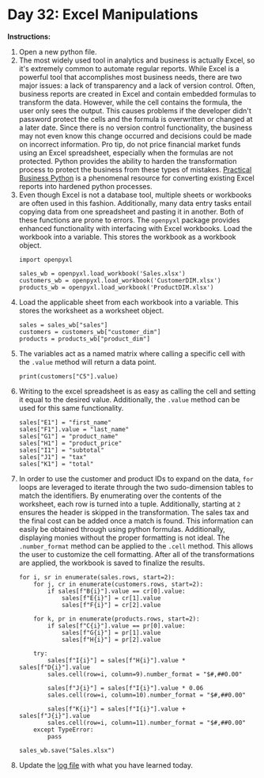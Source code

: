 # Day 32: Excel Manipulations
**Instructions:** 
1. Open a new python file.
2. The most widely used tool in analytics and business is actually Excel, so it's extremely common to automate regular reports. While Excel is a powerful tool that accomplishes most business needs, there are two major issues: a lack of transparency and a lack of version control. Often, business reports are created in Excel and contain embedded formulas to transform the data. However, while the cell contains the formula, the user only sees the output. This causes problems if the developer didn't password protect the cells and the formula is overwritten or changed at a later date. Since there is no version control functionality, the business may not even know this change occurred and decisions could be made on incorrect information. Pro tip, do not price financial market funds using an Excel spreadsheet, especially when the formulas are not protected. Python provides the ability to harden the transformation process to protect the business from these types of mistakes. [Practical Business Python](https://www.pbpython.com/) is a phenomenal resource for converting existing Excel reports into hardened python processes. 
3. Even though Excel is not a database tool, multiple sheets or workbooks are often used in this fashion. Additionally, many data entry tasks entail copying data from one spreadsheet and pasting it in another. Both of these functions are prone to errors. The `openpyxl` package provides enhanced functionality with interfacing with Excel workbooks. Load the workbook into a variable. This stores the workbook as a workbook object.
    ```
    import openpyxl
    
    sales_wb = openpyxl.load_workbook('Sales.xlsx')
    customers_wb = openpyxl.load_workbook('CustomerDIM.xlsx')
    products_wb = openpyxl.load_workbook('ProductDIM.xlsx')
    ```
4. Load the applicable sheet from each workbook into a variable. This stores the worksheet as a worksheet object.
    ```
    sales = sales_wb["sales"]
    customers = customers_wb["customer_dim"]
    products = products_wb["product_dim"]
    ```
5. The variables act as a named matrix where calling a specific cell with the `.value` method will return a data point.
    ```
    print(customers["C5"].value)
    ```
6. Writing to the excel spreadsheet is as easy as calling the cell and setting it equal to the desired value. Additionally, the `.value` method can be used for this same functionality.
    ```
    sales["E1"] = "first_name"
    sales["F1"].value = "last_name"
    sales["G1"] = "product_name"
    sales["H1"] = "product_price"
    sales["I1"] = "subtotal"
    sales["J1"] = "tax"
    sales["K1"] = "total"
    ```
7. In order to use the customer and product IDs to expand on the data, `for` loops are leveraged to iterate through the two sudo-dimension tables to match the identifiers. By enumerating over the contents of the worksheet, each row is turned into a tuple. Additionally, starting at `2` ensures the header is skipped in the transformation. The sales tax and the final cost can be added once a match is found. This information can easily be obtained through using python formulas. Additionally, displaying monies without the proper formatting is not ideal. The `.number_format` method can be applied to the `.cell` method. This allows the user to customize the cell formatting. After all of the transformations are applied, the workbook is saved to finalize the results.
    ```
    for i, sr in enumerate(sales.rows, start=2):
        for j, cr in enumerate(customers.rows, start=2):
            if sales[f"B{i}"].value == cr[0].value:
                sales[f"E{i}"] = cr[1].value
                sales[f"F{i}"] = cr[2].value

        for k, pr in enumerate(products.rows, start=2):
            if sales[f"C{i}"].value == pr[0].value:
                sales[f"G{i}"] = pr[1].value
                sales[f"H{i}"] = pr[2].value

        try:
            sales[f"I{i}"] = sales[f"H{i}"].value * sales[f"D{i}"].value
            sales.cell(row=i, column=9).number_format = "$#,##0.00"

            sales[f"J{i}"] = sales[f"I{i}"].value * 0.06
            sales.cell(row=i, column=10).number_format = "$#,##0.00"

            sales[f"K{i}"] = sales[f"I{i}"].value + sales[f"J{i}"].value
            sales.cell(row=i, column=11).number_format = "$#,##0.00"
        except TypeError:
            pass

    sales_wb.save("Sales.xlsx")
    ```
8. Update the [log file](../../../../../Downloads/100DaysPython-master/log.md) with what you have learned today.
